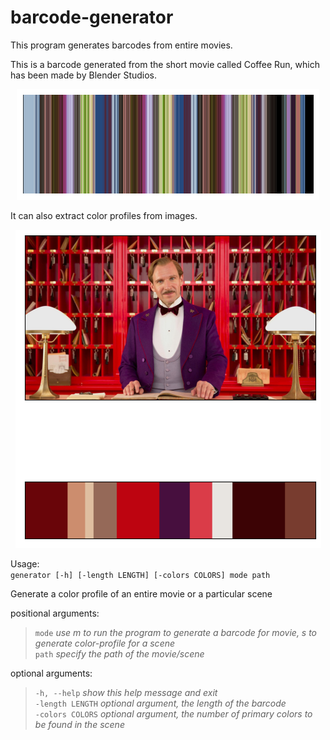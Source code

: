 # barcode-generator
This program generates barcodes from entire movies.

This is a barcode generated from the short movie called Coffee Run, which has been made by Blender Studios.

<p align="center">
  <img src="./images/coffeerun_barcode.png">
</p>

It can also extract color profiles from images. 

<p align="center">
  <img src="./images/wp3536013_primarycolors.png">
</p>

Usage: <br>
`generator [-h] [-length LENGTH] [-colors COLORS] mode path`

Generate a color profile of an entire movie or a particular scene

positional arguments:<br>
>`mode`            *use m to run the program to generate a barcode for movie, s to generate color-profile for a scene* <br>
>`path`            *specify the path of the movie/scene* <br>

optional arguments:<br>
>`-h, --help`      *show this help message and exit*<br>
>`-length LENGTH`  *optional argument, the length of the barcode*<br>
>`-colors COLORS`  *optional argument, the number of primary colors to be found in the scene*<br>